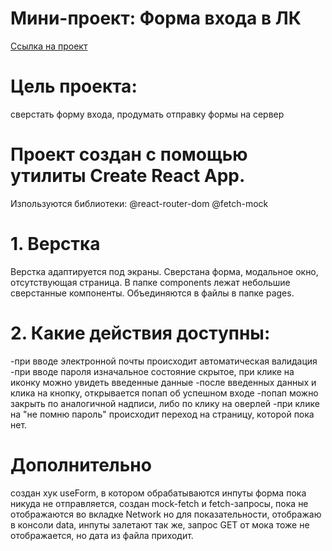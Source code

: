 # Мини-проект: Форма входа в ЛК

<a href='https://valeryvigovskaya.github.io/form_auth/'>Ссылка на проект</a>

# Цель проекта: 
сверстать форму входа, продумать отправку формы на сервер

# Проект создан с помощью утилиты Create React App. 
Изпользуются библиотеки:
@react-router-dom
@fetch-mock

# 1. Верстка
Верстка адаптируется под экраны. Сверстана форма, модальное окно, отсутствующая страница. В папке components лежат небольшие сверстанные компоненты.
Объединяются в файлы в папке pages.

# 2. Какие действия доступны:
-при вводе электронной почты происходит автоматическая валидация
-при вводе пароля изначальное состояние скрытое, при клике на иконку можно увидеть введенные данные
-после введенных данных и клика на кнопку, открывается попап об успешном входе
-попап можно закрыть по аналогичной надписи, либо по клику на оверлей
-при клике на "не помню пароль" происходит переход на страницу, которой пока нет.

# Дополнительно
создан хук useForm, в котором обрабатываются инпуты
форма пока никуда не отправляется, создан mock-fetch и fetch-запросы, пока не отображаются во вкладке Network
но для показательности, отображаю в консоли data, инпуты залетают
так же, запрос GET от мока тоже не отображается, но дата из файла приходит. 

